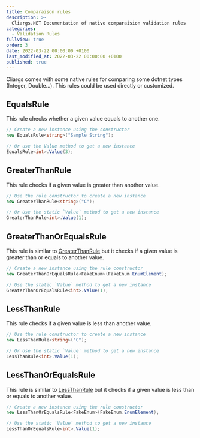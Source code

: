 ```yaml
---
title: Comparaison rules
description: >-
  Cliargs.NET Documentation of native comparaision validation rules
categories:
  - Validation Rules
fullview: true
order: 3
date: 2022-03-22 00:00:00 +0100
last_modified_at: 2022-03-22 00:00:00 +0100
published: true
---
```


Cliargs comes with some native rules for comparing some dotnet types (Integer, Double...). This rules could be used directly or customized.

## EqualsRule

This rule checks whether a given value equals to another one.

```csharp
// Create a new instance using the constructor 
new EqualsRule<string>("Sample String");

// Or use the Value method to get a new instance
EqualsRule<int>.Value(3); 
```

## GreaterThanRule

This rule checks if a given value is greater than another value.

```csharp
// Use the rule constructor to create a new instance 
new GreaterThanRule<string>("C");

// Or Use the static `Value` method to get a new instance
GreaterThanRule<int>.Value(1);
```

## GreaterThanOrEqualsRule

This rule is similar to [GreaterThanRule](#greaterthanrule) but it checks if a given value is greater than or equals to another value.

```csharp
// Create a new instance using the rule constructor 
new GreaterThanOrEqualsRule<FakeEnum>(FakeEnum.EnumElement); 

// Use the static `Value` method to get a new instance
GreaterThanOrEqualsRule<int>.Value(1);
```

## LessThanRule

This rule checks if a given value is less than another value.

```csharp
// Use the rule constructor to create a new instance 
new LessThanRule<string>("C");

// Or Use the static `Value` method to get a new instance
LessThanRule<int>.Value(1);
```

## LessThanOrEqualsRule

This rule is similar to [LessThanRule](#lessthanrule) but it checks if a given value is less than or equals to another value.

```csharp
// Create a new instance using the rule constructor 
new LessThanOrEqualsRule<FakeEnum>(FakeEnum.EnumElement); 

// Use the static `Value` method to get a new instance
LessThanOrEqualsRule<int>.Value(1);
```

